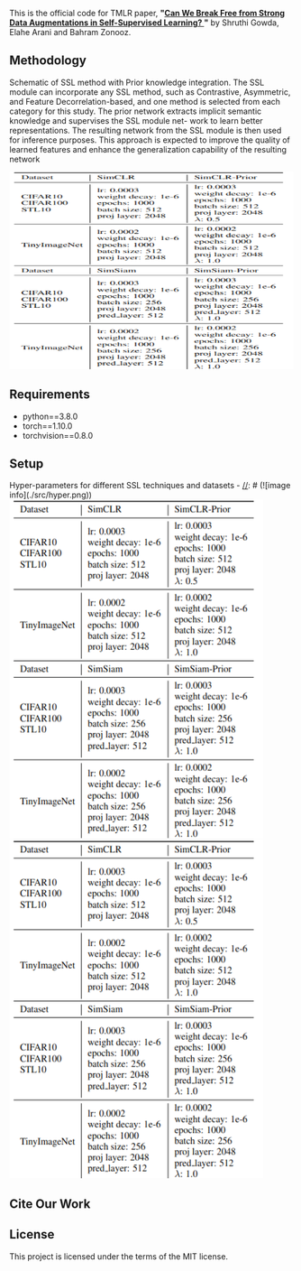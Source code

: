 

This is the official code for TMLR paper, **"[Can We Break Free from Strong Data Augmentations in Self-Supervised Learning?
](https://arxiv.org/abs/2404.09752)"** by Shruthi Gowda, Elahe Arani and Bahram Zonooz.

## Methodology


Schematic of SSL method with Prior knowledge integration. The SSL module can incorporate any SSL
method, such as Contrastive, Asymmetric, and Feature Decorrelation-based, and one method is selected from each
category for this study. The prior network extracts implicit semantic knowledge and supervises the SSL module net-
work to learn better representations. The resulting network from the SSL module is then used for inference purposes.
This approach is expected to improve the quality of learned features and enhance the generalization capability of the
resulting network

[//]: # (![image info]&#40;./src/ssl.png&#41;)

<img src="./src/ssl.png"  width="656" height="350">




## Requirements
- python==3.8.0
- torch==1.10.0
- torchvision==0.8.0 

## Setup

Hyper-parameters for different SSL techniques and datasets -
[//]: # (![image info]&#40;./src/hyper.png&#41;)
<img src="./src/hyper1.png"  width="450" height="600">
<img src="./src/hyper2.png"  width="450" height="600">


## Cite Our Work

## License

This project is licensed under the terms of the MIT license.

